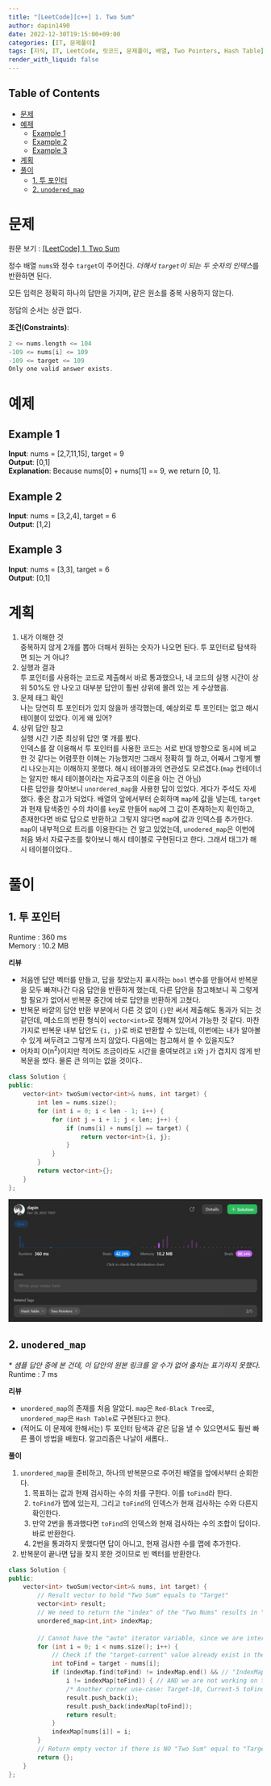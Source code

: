 ```yaml
---
title: "[LeetCode][c++] 1. Two Sum"
author: dapin1490
date: 2022-12-30T19:15:00+09:00
categories: [IT, 문제풀이]
tags: [지식, IT, LeetCode, 릿코드, 문제풀이, 배열, Two Pointers, Hash Table]
render_with_liquid: false
---
```


<style>
  .x-understand { color: #ccb833; }
  .understand { color: #1380da; }
  .tab { white-space: pre; }
  .underline { text-decoration: underline; }
  .cancle { text-decoration: line-through; }
  .green { color: forestgreen;}
  figure { text-align: center; }
</style>

## Table of Contents
- [문제](#문제)
- [예제](#예제)
  - [Example 1](#example-1)
  - [Example 2](#example-2)
  - [Example 3](#example-3)
- [계획](#계획)
- [풀이](#풀이)
  - [1. 투 포인터](#1-투-포인터)
  - [2. `unodered_map`](#2-unodered_map)

# 문제
원문 보기 : [[LeetCode] 1. Two Sum](https://leetcode.com/problems/two-sum/)  
  
정수 배열 `nums`와 정수 `target`이 주어진다. *더해서 `target`이 되는 두 숫자의 인덱스*를 반환하면 된다.  
  
모든 입력은 정확히 하나의 답만을 가지며, 같은 원소를 중복 사용하지 않는다.  
  
정답의 순서는 상관 없다.  
  
**조건(Constraints)**:  
```cpp
2 <= nums.length <= 104
-109 <= nums[i] <= 109
-109 <= target <= 109
Only one valid answer exists.
```

# 예제
## Example 1
**Input**: nums = \[2,7,11,15], target = 9  
**Output**: \[0,1]  
**Explanation**: Because nums\[0] + nums\[1] == 9, we return \[0, 1].  
  
## Example 2
**Input**: nums = \[3,2,4], target = 6  
**Output**: \[1,2]  
  
## Example 3
**Input**: nums = \[3,3], target = 6  
**Output**: \[0,1]  
  
# 계획
1. 내가 이해한 것  
  중복하지 않게 2개를 뽑아 더해서 원하는 숫자가 나오면 된다. 투 포인터로 탐색하면 되는 거 아냐?
2. 실행과 결과  
  투 포인터를 사용하는 코드로 제출해서 바로 통과했으나, 내 코드의 실행 시간이 상위 50%도 안 나오고 대부분 답안이 훨씬 상위에 몰려 있는 게 수상했음.
3. 문제 태그 확인  
  나는 당연히 투 포인터가 있지 않을까 생각했는데, 예상외로 투 포인터는 없고 해시 테이블이 있었다. 이게 왜 있어?  
4. 상위 답안 참고  
  실행 시간 기준 최상위 답안 몇 개를 봤다.  
  인덱스를 잘 이용해서 투 포인터를 사용한 코드는 서로 반대 방향으로 동시에 비교한 것 같다는 어렴풋한 이해는 가능했지만 그래서 정확히 뭘 하고, 어째서 그렇게 빨리 나오는지는 이해하지 못했다. 해시 테이블과의 연관성도 모르겠다.(`map` 컨테이너는 알지만 해시 테이블이라는 자료구조의 이론을 아는 건 아님)  
  다른 답안을 찾아보니 `unordered_map`을 사용한 답이 있었다. 게다가 주석도 자세했다. 좋은 참고가 되었다. 배열의 앞에서부터 순회하며 `map`에 값을 넣는데, `target`과 현재 탐색중인 수의 차이를 `key`로 만들어 `map`에 그 값이 존재하는지 확인하고, 존재한다면 바로 답으로 반환하고 그렇지 않다면 `map`에 값과 인덱스를 추가한다. `map`이 내부적으로 트리를 이용한다는 건 알고 있었는데, `unodered_map`은 이번에 처음 봐서 자료구조를 찾아보니 해시 테이블로 구현된다고 한다. 그래서 태그가 해시 테이블이었다..  

# 풀이
## 1. 투 포인터
Runtime : 360 ms  
Memory : 10.2 MB  

**리뷰**  
- 처음엔 답안 벡터를 만들고, 답을 찾았는지 표시하는 `bool` 변수를 만들어서 반복문을 모두 빠져나간 다음 답안을 반환하게 했는데, 다른 답안을 참고해보니 꼭 그렇게 할 필요가 없어서 반복문 중간에 바로 답안을 반환하게 고쳤다.
- 반복문 바깥의 답안 반환 부분에서 다른 것 없이 `{}`만 써서 제출해도 통과가 되는 것 같던데, 메소드의 반환 형식이 `vector<int>`로 정해져 있어서 가능한 것 같다. 마찬가지로 반복문 내부 답안도 `{i, j}`로 바로 반환할 수 있는데, 이번에는 내가 알아볼 수 있게 써두려고 그렇게 쓰지 않았다. 다음에는 참고해서 쓸 수 있을지도?
- 어차피 O(n<sup>2</sup>)이지만 적어도 조금이라도 시간을 줄여보려고 `i`와 `j`가 겹치지 않게 반복문을 썼다. 물론 큰 의미는 없을 것이다..

```cpp
class Solution {
public:
    vector<int> twoSum(vector<int>& nums, int target) {
        int len = nums.size();
        for (int i = 0; i < len - 1; i++) {
            for (int j = i + 1; j < len; j++) {
                if (nums[i] + nums[j] == target) {
                    return vector<int>{i, j};
                }
            }
        }
        return vector<int>{};
    }
};
```

![제출 결과](/assets/img/category-it/coding/221230-leetcode-1.jpg)  


## 2. `unodered_map`
*\* 샘플 답안 중에 본 건데, 이 답안의 원본 링크를 알 수가 없어 출처는 표기하지 못했다.*  
Runtime : 7 ms  

**리뷰**  
- `unordered_map`의 존재를 처음 알았다. `map`은 `Red-Black Tree`로, `unordered_map`은 `Hash Table`로 구현된다고 한다.
- (적어도 이 문제에 한해서는) 투 포인터 탐색과 같은 답을 낼 수 있으면서도 훨씬 빠른 풀이 방법을 배웠다. 알고리즘은 나날이 새롭다..
  
**풀이**  
1. `unordered_map`을 준비하고, 하나의 반복문으로 주어진 배열을 앞에서부터 순회한다.  
    1. 목표하는 값과 현재 검사하는 수의 차를 구한다. 이를 `toFind`라 한다.
    2. `toFind`가 맵에 있는지, 그리고 `toFind`의 인덱스가 현재 검사하는 수와 다른지 확인한다.
    3. 만약 2번을 통과했다면 `toFind`의 인덱스와 현재 검사하는 수의 조합이 답이다. 바로 반환한다.
    4. 2번을 통과하지 못했다면 답이 아니고, 현재 검사한 수를 맵에 추가한다.
2. 반복문이 끝나면 답을 찾지 못한 것이므로 빈 벡터를 반환한다.

```cpp
class Solution {
public:
    vector<int> twoSum(vector<int>& nums, int target) {
        // Result vector to hold "Two Sum" equals to "Target"
        vector<int> result;
        // We need to return the "index" of the "Two Nums" results in "Target"
        unordered_map<int,int> indexMap;

        // Cannot have the "auto" iterator variable, since we are interested in "index", not the actual value.
        for (int i = 0; i < nums.size(); i++) {
            // Check if the "target-current" value already exist in the IndexMap.
            int toFind = target - nums[i];
            if (indexMap.find(toFind) != indexMap.end() && // "IndexMap" has the entry
                i != indexMap[toFind]) { // AND we are not working on the same index
                /* Another corner use-case: Target-10, Current-5 toFind-5 */
                result.push_back(i);
                result.push_back(indexMap[toFind]);
                return result;
            }
            indexMap[nums[i]] = i;
        }
        // Return empty vector if there is NO "Two Sum" equal to "Target"
        return {};
    }
};
```
